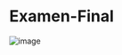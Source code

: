 # Examen-Final
![image](https://github.com/user-attachments/assets/61e3cd1a-9153-46ff-880e-dc7349e275b0)
